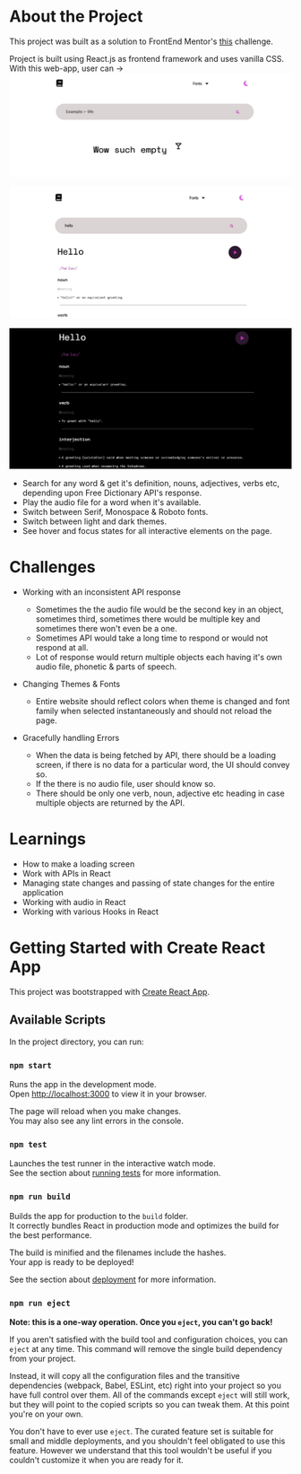 # About the Project

This project was built as a solution to FrontEnd Mentor's [this](https://www.frontendmentor.io/challenges/dictionary-web-app-h5wwnyuKFL) challenge.

Project is built using React.js as frontend framework and uses vanilla CSS. With this web-app, user can ->
![Default State](<Dictionary-App Default-State.JPG>)

![Searched State](<Dictionary-App Searched-State.JPG>)

![Dark Theme](<Dictionary-App Dark-State.JPG>)

-   Search for any word & get it's definition, nouns, adjectives, verbs etc, depending upon Free Dictionary API's response.
-   Play the audio file for a word when it's available.
-   Switch between Serif, Monospace & Roboto fonts.
-   Switch between light and dark themes.
-   See hover and focus states for all interactive elements on the page.

# Challenges

-   Working with an inconsistent API response

    -   Sometimes the the audio file would be the second key in an object, sometimes third, sometimes there would be multiple key and sometimes there won't even be a one.
    -   Sometimes API would take a long time to respond or would not respond at all.
    -   Lot of response would return multiple objects each having it's own audio file, phonetic & parts of speech.

-   Changing Themes & Fonts

    -   Entire website should reflect colors when theme is changed and font family when selected instantaneously and should not reload the page.

-   Gracefully handling Errors
    -   When the data is being fetched by API, there should be a loading screen, if there is no data for a particular word, the UI should convey so.
    -   If the there is no audio file, user should know so.
    -   There should be only one verb, noun, adjective etc heading in case multiple objects are returned by the API.

# Learnings

-   How to make a loading screen
-   Work with APIs in React
-   Managing state changes and passing of state changes for the entire application
-   Working with audio in React
-   Working with various Hooks in React

# Getting Started with Create React App

This project was bootstrapped with [Create React App](https://github.com/facebook/create-react-app).

## Available Scripts

In the project directory, you can run:

### `npm start`

Runs the app in the development mode.\
Open [http://localhost:3000](http://localhost:3000) to view it in your browser.

The page will reload when you make changes.\
You may also see any lint errors in the console.

### `npm test`

Launches the test runner in the interactive watch mode.\
See the section about [running tests](https://facebook.github.io/create-react-app/docs/running-tests) for more information.

### `npm run build`

Builds the app for production to the `build` folder.\
It correctly bundles React in production mode and optimizes the build for the best performance.

The build is minified and the filenames include the hashes.\
Your app is ready to be deployed!

See the section about [deployment](https://facebook.github.io/create-react-app/docs/deployment) for more information.

### `npm run eject`

**Note: this is a one-way operation. Once you `eject`, you can't go back!**

If you aren't satisfied with the build tool and configuration choices, you can `eject` at any time. This command will remove the single build dependency from your project.

Instead, it will copy all the configuration files and the transitive dependencies (webpack, Babel, ESLint, etc) right into your project so you have full control over them. All of the commands except `eject` will still work, but they will point to the copied scripts so you can tweak them. At this point you're on your own.

You don't have to ever use `eject`. The curated feature set is suitable for small and middle deployments, and you shouldn't feel obligated to use this feature. However we understand that this tool wouldn't be useful if you couldn't customize it when you are ready for it.
